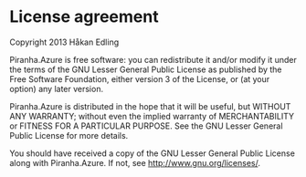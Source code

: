 ﻿License agreement
=================

Copyright 2013 Håkan Edling

Piranha.Azure is free software: you can redistribute it and/or modify
it under the terms of the GNU Lesser General Public License as 
published by the Free Software Foundation, either version 3 of 
the License, or (at your option) any later version.

Piranha.Azure is distributed in the hope that it will be useful,
but WITHOUT ANY WARRANTY; without even the implied warranty of
MERCHANTABILITY or FITNESS FOR A PARTICULAR PURPOSE.  See the
GNU Lesser General Public License for more details.

You should have received a copy of the GNU Lesser General Public License
along with Piranha.Azure. If not, see <http://www.gnu.org/licenses/>.
